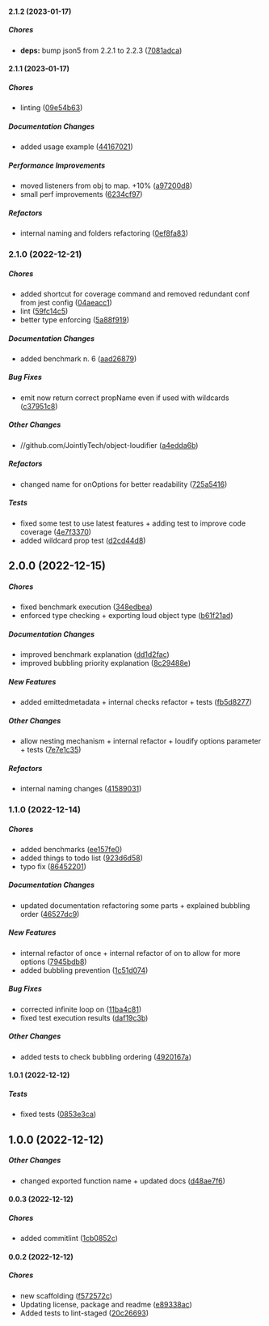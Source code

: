 #### 2.1.2 (2023-01-17)

##### Chores

* **deps:**  bump json5 from 2.2.1 to 2.2.3 ([7081adca](https://github.com/JointlyTech/object-loudifier/commit/7081adca5dd53f087b0153bcbf2613d47ceada3f))

#### 2.1.1 (2023-01-17)

##### Chores

*  linting ([09e54b63](https://github.com/JointlyTech/object-loudifier/commit/09e54b63d291c6eab9e8780d31186d19846e487e))

##### Documentation Changes

*  added usage example ([44167021](https://github.com/JointlyTech/object-loudifier/commit/44167021b46fa4d5320cb3443655249ef55d192c))

##### Performance Improvements

*  moved listeners from obj to map. +10% ([a97200d8](https://github.com/JointlyTech/object-loudifier/commit/a97200d8e2f38ad796ebbf2b63397ba2ac20e047))
*  small perf improvements ([6234cf97](https://github.com/JointlyTech/object-loudifier/commit/6234cf97d4b29cedf93a0301203c3382dda739a1))

##### Refactors

*  internal naming and folders refactoring ([0ef8fa83](https://github.com/JointlyTech/object-loudifier/commit/0ef8fa8353e07798b8fb795036c13d2708105f1c))

### 2.1.0 (2022-12-21)

##### Chores

*  added shortcut for coverage command and removed redundant conf from jest config ([04aeacc1](https://github.com/JointlyTech/object-loudifier/commit/04aeacc1dc68a06d7fc04a4a47de947807649323))
*  lint ([59fc14c5](https://github.com/JointlyTech/object-loudifier/commit/59fc14c5d39767a5e6c96c97de056d4b4bfb2765))
*  better type enforcing ([5a88f919](https://github.com/JointlyTech/object-loudifier/commit/5a88f9191cc8e5ecbdf09b65663ad2f8aa1f4f25))

##### Documentation Changes

*  added benchmark n. 6 ([aad26879](https://github.com/JointlyTech/object-loudifier/commit/aad268791da57ab6239277a7307a73341a9b9a2d))

##### Bug Fixes

*  emit now return correct propName even if used with wildcards ([c37951c8](https://github.com/JointlyTech/object-loudifier/commit/c37951c897c00d1a217013b66c5f19e424af05e0))

##### Other Changes

* //github.com/JointlyTech/object-loudifier ([a4edda6b](https://github.com/JointlyTech/object-loudifier/commit/a4edda6b808a15d70c3581ea35012759f014f427))

##### Refactors

*  changed name for onOptions for better readability ([725a5416](https://github.com/JointlyTech/object-loudifier/commit/725a5416bc0621c6755c442bcf75878591e5a14e))

##### Tests

*  fixed some test to use latest features + adding test to improve code coverage ([4e7f3370](https://github.com/JointlyTech/object-loudifier/commit/4e7f33709cdae55e9e864d8699712f4ed7c0e73d))
*  added wildcard prop test ([d2cd44d8](https://github.com/JointlyTech/object-loudifier/commit/d2cd44d84dcc5c7fc661d64add593fd82bc0e96a))

## 2.0.0 (2022-12-15)

##### Chores

*  fixed benchmark execution ([348edbea](https://github.com/JointlyTech/object-loudifier/commit/348edbea31f59e074ac5d7aa9e3f078f5c3efe1a))
*  enforced type checking + exporting loud object type ([b61f21ad](https://github.com/JointlyTech/object-loudifier/commit/b61f21ad22dbac4e89ddf75828668d1be0c3ff66))

##### Documentation Changes

*  improved benchmark explanation ([dd1d2fac](https://github.com/JointlyTech/object-loudifier/commit/dd1d2fac61bd7ceb1ccb7bc85c2b1eec2483f3c9))
*  improved bubbling priority explanation ([8c29488e](https://github.com/JointlyTech/object-loudifier/commit/8c29488e16378249439ac722b840cbdb8678eb5f))

##### New Features

*  added emittedmetadata + internal checks refactor + tests ([fb5d8277](https://github.com/JointlyTech/object-loudifier/commit/fb5d8277428bee6c328a109040de32ac7e1092a4))

##### Other Changes

*  allow nesting mechanism + internal refactor + loudify options parameter + tests ([7e7e1c35](https://github.com/JointlyTech/object-loudifier/commit/7e7e1c35a83418000b887f065b2bd1f69b26345f))

##### Refactors

*  internal naming changes ([41589031](https://github.com/JointlyTech/object-loudifier/commit/41589031af41d8faf8b5482924ba9ed1ee85841e))

### 1.1.0 (2022-12-14)

##### Chores

*  added benchmarks ([ee157fe0](https://github.com/JointlyTech/object-loudifier/commit/ee157fe07bdcfb15ff34005fd1c8f9d467c3b4be))
*  added things to todo list ([923d6d58](https://github.com/JointlyTech/object-loudifier/commit/923d6d587f9df934ecedc9abcd237acc3f324f1d))
*  typo fix ([86452201](https://github.com/JointlyTech/object-loudifier/commit/86452201d51e3ce31e595223a97be0f63e4ec7d3))

##### Documentation Changes

*  updated documentation refactoring some parts + explained bubbling order ([46527dc9](https://github.com/JointlyTech/object-loudifier/commit/46527dc9ef3b2a60af58edd76bd244304b01333b))

##### New Features

*  internal refactor of once + internal refactor of on to allow for more options ([7945bdb8](https://github.com/JointlyTech/object-loudifier/commit/7945bdb8c3056178c4d70e63d037d083578e6077))
*  added bubbling prevention ([1c51d074](https://github.com/JointlyTech/object-loudifier/commit/1c51d074d3a8a9a7dda07422a6270af38c262397))

##### Bug Fixes

*  corrected infinite loop on ([11ba4c81](https://github.com/JointlyTech/object-loudifier/commit/11ba4c818a7c0921c127b18dc0786a6011c336a4))
*  fixed test execution results ([daf19c3b](https://github.com/JointlyTech/object-loudifier/commit/daf19c3b9bd5bc09bca92f29e881592794f6b333))

##### Other Changes

*  added tests to check bubbling ordering ([4920167a](https://github.com/JointlyTech/object-loudifier/commit/4920167afaadbe8c9fb32ee41197373eb87e4049))

#### 1.0.1 (2022-12-12)

##### Tests

*  fixed tests ([0853e3ca](https://github.com/JointlyTech/object-loudifier/commit/0853e3ca676461210fe58f9954c0fe684197e095))

## 1.0.0 (2022-12-12)

##### Other Changes

*  changed exported function name + updated docs ([d48ae7f6](https://github.com/JointlyTech/object-loudifier/commit/d48ae7f68b3c086f52d43e030c630a5aa9e2354b))

#### 0.0.3 (2022-12-12)

##### Chores

*  added commitlint ([1cb0852c](https://github.com/JointlyTech/object-loudifier/commit/1cb0852cb7c29b9390533e85cfea1cc642d8be94))

#### 0.0.2 (2022-12-12)

##### Chores

*  new scaffolding ([f572572c](https://github.com/JointlyTech/object-loudifier/commit/f572572c99c738558b7d1fcdc18a56a8624f709a))
*  Updating license, package and readme ([e89338ac](https://github.com/JointlyTech/object-loudifier/commit/e89338ac447416df95fe87a95fb00b004e12ad5b))
*  Added tests to lint-staged ([20c26693](https://github.com/JointlyTech/object-loudifier/commit/20c266938ba78b45a5a6a3d7ccaa89121884b021))

